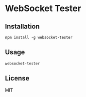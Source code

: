 # WebSocket Tester

## Installation

````
npm install -g websocket-tester
````

## Usage

````
websocket-tester
````

## License

MIT
